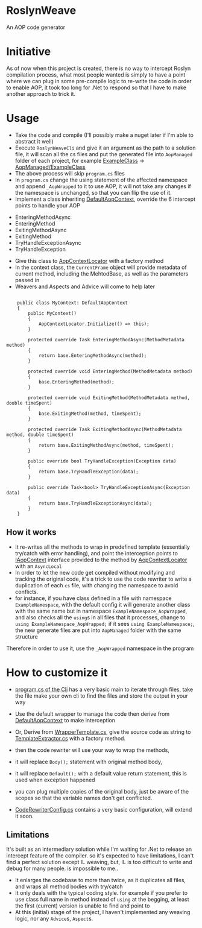 # RoslynWeave
An AOP code generator

# Initiative
As of now when this project is created, there is no way to intercept Roslyn compilation process, what most people wanted is simply to have a point where we can plug in some pre-compile logic to re-write the code in order to enable AOP, it took too long for .Net to respond so that I have to make another approach to trick it.

# Usage
- Take the code and compile (I'll possibly make a nuget later if I'm able to abstract it well)
- Execute `RoslynWeaveCli` and give it an argument as the path to a solution file, it will scan all the cs files and put the generated file into `AopManaged` folder of each project, for example [ExampleClass](RoslynWeaveTests/ExampleClass.cs) -> [AopManaged/ExampleClass](RoslynWeaveTests/AopManaged/ExampleClass.cs)
- The above process will skip `program.cs` files
- In `program.cs` change the using statement of the affected namespace and append `_AopWrapped` to it to use AOP, it will not take any changes if the namespace is unchanged, so that you can flip the use of it.
- Implement a class inheriting [DefaultAopContext](RoslynWeave/DefaultAopContext.cs), override the 6 intercept points to handle your AOP
* EnteringMethodAsync
* EnteringMethod
* ExitingMethodAsync
* ExitingMethod
* TryHandleExceptionAsync
* TryHandleException
- Give this class to [AopContextLocator](RoslynWeave/AopContextLocator.cs) with a factory method
- In the context class, the `CurrentFrame` object will provide metadata of current method, including the MehtodBase, as well as the parameters passed in
- Weavers and Aspects and Advice will come to help later
```

    public class MyContext: DefaultAopContext
    {
        public MyContext()
        {
            AopContextLocator.Initialize(() => this);
        }

        protected override Task EnteringMethodAsync(MethodMetadata method)
        {
            return base.EnteringMethodAsync(method);
        }

        protected override void EnteringMethod(MethodMetadata method)
        {
            base.EnteringMethod(method);
        }

        protected override void ExitingMethod(MethodMetadata method, double timeSpent)
        {
            base.ExitingMethod(method, timeSpent);
        }

        protected override Task ExitingMethodAsync(MethodMetadata method, double timeSpent)
        {
            return base.ExitingMethodAsync(method, timeSpent);
        }

        public override bool TryHandleException(Exception data)
        {
            return base.TryHandleException(data);
        }

        public override Task<bool> TryHandleExceptionAsync(Exception data)
        {
            return base.TryHandleExceptionAsync(data);
        }
    }
```



## How it works
- It re-writes all the methods to wrap in predefined template (essentially try/catch with error handling), and point the interception points to [IAopContext](RoslynWeave/IAopContext.cs) interface provided to the method by [AopContextLocator](RoslynWeave/AopContextLocator.cs) with an `AsyncLocal`
- In order to let the new code get compiled without modifying and tracking the original code, it's a trick to use the code rewriter to write a duplication of each `cs` file, with changing the namespace to avoid conflicts.
- for instance, if you have class defined in a file with namespace `ExampleNamespace`, with the default config it will generate another class with the same name but in namespace `ExampleNamespace_AopWrapped`, and also checks all the `using`s in all files that it processes, change to `using ExampleNamespace_AopWrapped;` if it sees `using ExampleNamespace;`, the new generate files are put into `AopManaged` folder with the same structure

Therefore in order to use it, use the `_AopWrapped` namespace in the program

# How to customize it
- [program.cs of the Cli](RoslynWeaveCli/program.cs) has a very basic main to iterate through files,  take the file make your own cli to find the files and store the output in your way
- Use the default wrapper to manage the code then derive from [DefaultAopContext](RoslynWeave/DefaultAopContext.cs) to make interception

- Or, Derive from [WrapperTemplate.cs](RoslynWeave/CodeRewriter/WrapperTemplate.cs), give the source code as string to [TemplateExtractor.cs](RoslynWeave/CodeRewriter/TemplateExtractor.cs) with a factory method.
- then the code rewriter will use your way to wrap the methods,
- it will replace `Body();` statement with original method body,
- it will replace `Default();` with a default value return statement, this is used when exception happened
- you can plug multiple copies of the original body, just be aware of the scopes so that the variable names don't get conflicted.
- [CodeRewriterConfig.cs](RoslynWeave/CodeRewriter/CodeRewriterConfig.cs) contains a very basic configuration, will extend it soon.

## Limitations
It's built as an intermediary solution while I'm waiting for .Net to release an intercept feature of the compiler. so it's expected to have limitations, I can't find a perfect solution except IL weaving, but, IL is too difficult to write and debug for many people. is impossible to me..
- It enlarges the codebase to more than twice, as it duplicates all files, and wraps all method bodies with try/catch
- It only deals with the typical coding style. for example if you prefer to use class full name in method instead of `using` at the begging, at least the first (current) version is unable to find and point to  
- At this (initial) stage of the project, I haven't implemented any weaving logic, nor any `Advice`s, `Aspect`s.
